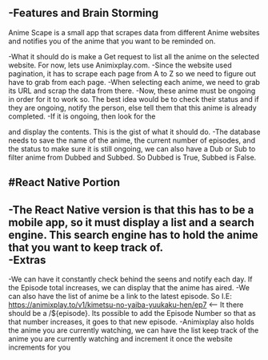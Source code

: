 -Features and Brain Storming
----------------------------------
Anime Scape is a small app that scrapes data from different Anime websites and notifies you of the anime that you want to be reminded on.

-What it should do is make a Get request to list all the anime on the selected website. For now, lets use Animixplay.com. 
-Since the website used pagination, it has to scrape each page from A to Z so we need to figure out have to grab from each page. 
-When selecting each anime, we need to grab its URL and scrap the data from there. 
-Now, these anime must be ongoing in order for it to work so. The best idea would be to check their status and if they are ongoing, notify the person, else tell them that this anime is already completed. 
-If it is ongoing, then look for the <div id="playcounter"> and display the contents. 
This is the gist of what it should do.
-The database needs to save the name of the anime, the current number of episodes, and the status to make sure it is still ongoing, we can also have a Dub or Sub to filter anime from Dubbed and Subbed. So Dubbed is True, Subbed is False.

#React Native Portion
---------------------------------
-The React Native version is that this has to be a mobile app, so it must display a list and a search engine. This search engine has to hold the anime that you want to keep track of.  
-Extras
----------------------------------
-We can have it constantly check behind the seens and notify each day. If the Episode total increases, we can display that the anime has aired. 
-We can also have the list of anime be a link to the latest episode. So I.E: https://animixplay.to/v1/kimetsu-no-yaiba-yuukaku-hen/ep7 <-- It there should be a /${episode}. Its possible to add the Episode Number so that as that number increases, it goes to that new episode. 
-Animixplay also holds the anime you are currently watching, we can have the list keep track of the anime you are currently watching and increment it once the website increments for you 
